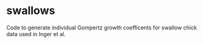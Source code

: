 # swallows
Code to generate individual Gompertz growth coefficents for swallow chick data used in Inger et al.
